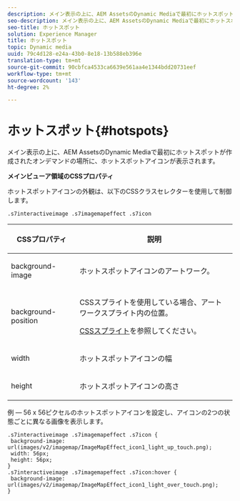 ```yaml
---
description: メイン表示の上に、AEM AssetsのDynamic Mediaで最初にホットスポットが作成されたオンデマンドの場所に、ホットスポットアイコンが表示されます。
seo-description: メイン表示の上に、AEM AssetsのDynamic Mediaで最初にホットスポットが作成されたオンデマンドの場所に、ホットスポットアイコンが表示されます。
seo-title: ホットスポット
solution: Experience Manager
title: ホットスポット
topic: Dynamic media
uuid: 79c4d128-e24a-43b0-8e18-13b588eb396e
translation-type: tm+mt
source-git-commit: 90cbfca4533ca6639e561aa4e1344bdd20731eef
workflow-type: tm+mt
source-wordcount: '143'
ht-degree: 2%

---
```



# ホットスポット{#hotspots}

メイン表示の上に、AEM AssetsのDynamic Mediaで最初にホットスポットが作成されたオンデマンドの場所に、ホットスポットアイコンが表示されます。

<!--<a id="section_061E550C1C1D4DB2BD663A898895B38C"></a>-->

**メインビューア領域のCSSプロパティ**

ホットスポットアイコンの外観は、以下のCSSクラスセレクターを使用して制御します。

```
.s7interactiveimage .s7imagemapeffect .s7icon
```

<table id="table_94EE3F5BBE4547C0B4943471CEE7EDE4"> 
 <thead> 
  <tr> 
   <th colname="col1" class="entry"> <p> CSSプロパティ </p> </th> 
   <th colname="col2" class="entry"> <p>説明 </p> </th> 
  </tr> 
 </thead>
 <tbody> 
  <tr> 
   <td colname="col1"> <p> <span class="codeph"> background-image  </span> </p> </td> 
   <td colname="col2"> <p>ホットスポットアイコンのアートワーク。 </p> </td> 
  </tr> 
  <tr> 
   <td colname="col1"> <p> <span class="codeph"> background-position  </span> </p> </td> 
   <td colname="col2"> <p>CSSスプライトを使用している場合、アートワークスプライト内の位置。 </p> <p><a href="../../../c-html5-aem-asset-viewers/c-html5-aem-interactive-images/c-html5-aem-interactive-image-customizingviewer/c-html5-aem-interactive-image-customizingviewer.md#section-9b6d8d601cb441d08214dada7bb4eddc" format="dita" scope="local"> CSSスプライト</a>を参照してください。 </p> </td> 
  </tr> 
  <tr> 
   <td colname="col1"> <p> <span class="codeph"> width </span> </p> </td> 
   <td colname="col2"> <p>ホットスポットアイコンの幅 </p> </td> 
  </tr> 
  <tr> 
   <td colname="col1"> <p> <span class="codeph"> height </span> </p> </td> 
   <td colname="col2"> <p>ホットスポットアイコンの高さ </p> </td> 
  </tr> 
 </tbody> 
</table>

例 — 56 x 56ピクセルのホットスポットアイコンを設定し、アイコンの2つの状態ごとに異なる画像を表示します。

```
.s7interactiveimage .s7imagemapeffect .s7icon { 
 background-image: url(images/v2/imagemap/ImageMapEffect_icon1_light_up_touch.png); 
 width: 56px; 
 height: 56px; 
} 
.s7interactiveimage .s7imagemapeffect .s7icon:hover { 
 background-image: url(images/v2/imagemap/ImageMapEffect_icon1_light_over_touch.png); 
}
```


